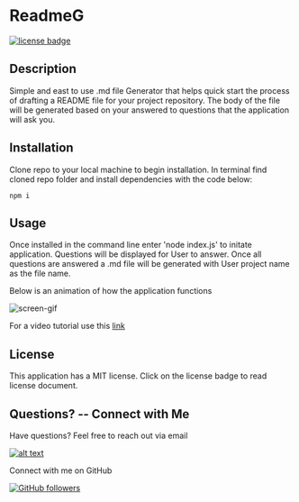 # ReadmeG
  [![license badge](https://img.shields.io/badge/License-MIT-blue?style=flat)](https://github.com/delaluz12/readmeG/blob/main/LICENSE)
  ## Description
  Simple and east to use .md file Generator that helps quick start the process of drafting a README file for your project repository. The body of the file will be generated based on your answered to questions that the application will ask you.
 
  ## Installation
  Clone repo to your local machine to begin installation. In terminal find cloned repo folder and install dependencies with the code below:
  ``` 
  npm i
 
 ```
  ## Usage
  Once installed in the command line enter 'node index.js' to initate application. Questions will be displayed for User to answer. Once all questions are answered a .md file will be generated with User project name as the file name.
  
  Below is an animation of how the application functions

  ![screen-gif](./assets/demo.gif)

  For a video tutorial use this [link](https://drive.google.com/file/d/1XzXULZQ02g04_vhQvQSHAwYzvPGAU1sF/view)
  
  ## License
  This application has a MIT license. Click on the license badge to read license document.
  
  ## Questions? -- Connect with Me 
  Have questions? Feel free to reach out via email

  [![alt text](https://img.shields.io/badge/-Email%20Me-grey?logo=minutemailer&label=%20)](mailto:c12vida@gmail.com)

  Connect with me on GitHub

  [![GitHub followers](https://img.shields.io/github/followers/delaluz12?style=social)](https://github.com/delaluz12)
  
